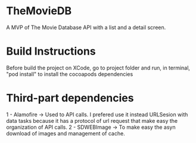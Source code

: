 # TheMovieDB
A MVP of The Movie Database API with a list and a detail screen.

# Build Instructions
  Before build the project on XCode, go to project folder and run, in terminal, "pod install" to install the cocoapods dependencies
  
# Third-part dependencies
  1 - Alamofire -> Used to API calls. I prefered use it instead URLSesion with data tasks because it has a protocol of url request that make easy the organization of API calls.
  2 - SDWEBImage -> To make easy the asyn download of images and management of cache.
